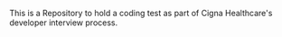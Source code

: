 This is a Repository to hold a coding test as part of Cigna Healthcare's developer interview process.

